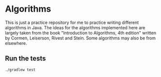 # Algorithms

This is just a practice repository for me to practice writing different algorithms in Java.
The ideas for the algorithms implemented here are largely taken from the book "Introduction to Algorithms, 4th edition" written by Cormen, Leiserson, Rivest and Stein.
Some algorithms may also be from elsewhere.

## Run the tests

`./gradlew test`

